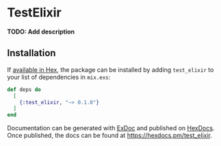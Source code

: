 # TestElixir

**TODO: Add description**

## Installation

If [available in Hex](https://hex.pm/docs/publish), the package can be installed
by adding `test_elixir` to your list of dependencies in `mix.exs`:

```elixir
def deps do
  [
    {:test_elixir, "~> 0.1.0"}
  ]
end
```

Documentation can be generated with [ExDoc](https://github.com/elixir-lang/ex_doc)
and published on [HexDocs](https://hexdocs.pm). Once published, the docs can
be found at <https://hexdocs.pm/test_elixir>.

